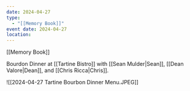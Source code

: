 ```yaml
---
date: 2024-04-27
type:
  - "[[Memory Book]]"
event date: 2024-04-27
location:
---
```


[[Memory Book]]

Bourdon Dinner at [[Tartine Bistro]] with [[Sean Mulder|Sean]], [[Dean Valore|Dean]], and [[Chris Ricca|Chris]]. 

![[2024-04-27 Tartine Bourbon Dinner Menu.JPEG]]
